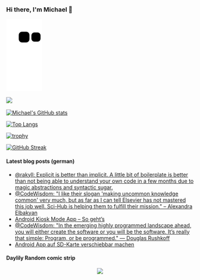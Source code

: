 ### Hi there, I'm Michael 👋

<img src="https://raw.githubusercontent.com/msoftware/msoftware/output/github-contribution-grid-snake.svg" />

![](https://github-profile-summary-cards.vercel.app/api/cards/profile-details?username=msoftware&theme=vue)

[![Michael's GitHub stats](https://github-readme-stats.vercel.app/api?username=msoftware)](https://github.com/msoftware/github-readme-stats)

[![Top Langs](https://github-readme-stats.vercel.app/api/top-langs/?username=msoftware&layout=compact)](https://github.com/anuraghazra/github-readme-stats)

[![trophy](https://github-profile-trophy.vercel.app/?username=msoftware)](https://github.com/ryo-ma/github-profile-trophy)

[![GitHub Streak](https://github-readme-streak-stats.herokuapp.com/?user=msoftware)](https://git.io/streak-stats)

#### Latest blog posts (german)
<!-- BLOG-POST-LIST:START -->
- [@rakyll: Explicit is better than implicit. A little bit of boilerplate is better than not being able to understand your own code in a few months due to magic abstractions and syntactic sugar.](https://twitter.com/rakyll/status/1413172697492692993)
- [@CodeWisdom: "I like their slogan 'making uncommon knowledge common' very much, but as far as I can tell Elsevier has not mastered this job well. Sci-Hub is helping them to fulfill their mission." – Alexandra Elbakyan](https://twitter.com/CodeWisdom/status/1412771204428095491)
- [Android Kiosk Mode App – So geht’s](http://www.dieletztedomain.de/android-kiosk-mode-app-so-gehts/)
- [@CodeWisdom: "In the emerging highly programmed landscape ahead, you will either create the software or you will be the software. It’s really that simple: Program, or be programmed." — Douglas Rushkoff](https://twitter.com/CodeWisdom/status/1410940574597849089)
- [Android App auf SD-Karte verschiebbar machen](http://www.dieletztedomain.de/android-app-auf-sd-karte-verschiebbar-machen/)
<!-- BLOG-POST-LIST:END -->

#### Daylily Random comic strip
<!--START_SECTION:comicstrip-->
<p align="center">
 <a href="https://xkcd.com/">
 <img src="https://imgs.xkcd.com/comics/board_game_party_schedule.png" />
</a>
</p>
<!--END_SECTION:comicstrip-->

<!--
**msoftware/msoftware** is a ✨ _special_ ✨ repository because its `README.md` (this file) appears on your GitHub profile.

Here are some ideas to get you started:

- 🔭 I’m currently working on ...
- 🌱 I’m currently learning ...
- 👯 I’m looking to collaborate on ...
- 🤔 I’m looking for help with ...
- 💬 Ask me about ...
- 📫 How to reach me: ...
- 😄 Pronouns: ...
- ⚡ Fun fact: ...
-->

